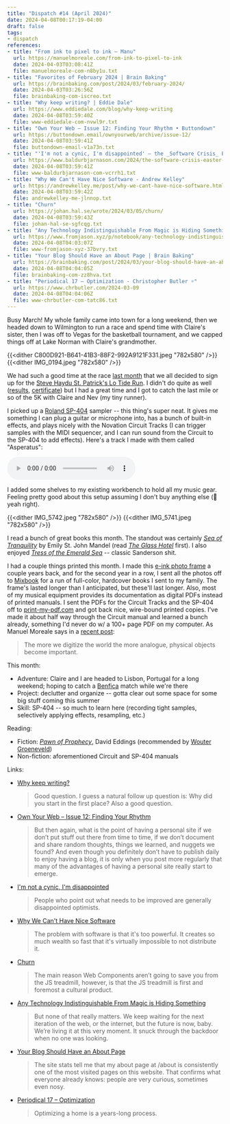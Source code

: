 ```yaml
---
title: "Dispatch #14 (April 2024)"
date: 2024-04-08T00:17:19-04:00
draft: false
tags:
- dispatch
references:
- title: "From ink to pixel to ink – Manu"
  url: https://manuelmoreale.com/from-ink-to-pixel-to-ink
  date: 2024-04-03T03:08:41Z
  file: manuelmoreale-com-n8by1u.txt
- title: "Favorites of February 2024 | Brain Baking"
  url: https://brainbaking.com/post/2024/03/february-2024/
  date: 2024-04-03T03:26:56Z
  file: brainbaking-com-iscreo.txt
- title: "Why keep writing? | Eddie Dale"
  url: https://www.eddiedale.com/blog/why-keep-writing
  date: 2024-04-08T03:59:40Z
  file: www-eddiedale-com-nvwl9r.txt
- title: "Own Your Web – Issue 12: Finding Your Rhythm • Buttondown"
  url: https://buttondown.email/ownyourweb/archive/issue-12/
  date: 2024-04-08T03:59:41Z
  file: buttondown-email-v1a73n.txt
- title: "'I'm not a cynic, I'm disappointed' – the _Software Crisis_ Easter Sale – Baldur Bjarnason"
  url: https://www.baldurbjarnason.com/2024/the-software-crisis-easter-sale/
  date: 2024-04-08T03:59:41Z
  file: www-baldurbjarnason-com-vcrrh1.txt
- title: "Why We Can't Have Nice Software - Andrew Kelley"
  url: https://andrewkelley.me/post/why-we-cant-have-nice-software.html
  date: 2024-04-08T03:59:42Z
  file: andrewkelley-me-jlnnop.txt
- title: "Churn"
  url: https://johan.hal.se/wrote/2024/03/05/churn/
  date: 2024-04-08T03:59:43Z
  file: johan-hal-se-sgfcqg.txt
- title: "Any Technology Indistinguishable From Magic is Hiding Something￼"
  url: https://www.fromjason.xyz/p/notebook/any-technology-indistinguishable-from-magic-is-hiding-something/
  date: 2024-04-08T04:03:07Z
  file: www-fromjason-xyz-37bvry.txt
- title: "Your Blog Should Have an About Page | Brain Baking"
  url: https://brainbaking.com/post/2024/03/your-blog-should-have-an-about-page/
  date: 2024-04-08T04:04:05Z
  file: brainbaking-com-zz8hva.txt
- title: "Periodical 17 – Optimization - Christopher Butler ☼"
  url: https://www.chrbutler.com/2024-03-09
  date: 2024-04-08T04:04:06Z
  file: www-chrbutler-com-tatc86.txt
---
```


Busy March! My whole family came into town for a long weekend, then we headed down to Wilmington to run a race and spend time with Claire's sister, then I was off to Vegas for the basketball tournament, and we capped things off at Lake Norman with Claire's grandmother.

<!--more-->

{{<dither C800D921-B641-41B3-88F2-992A9121F331.jpeg "782x580" />}}
{{<dither IMG_0194.jpeg "782x580" />}}

We had such a good time at the race [last month][1] that we all decided to sign up for the [Steve Haydu St. Patrick's Lo Tide Run][2]. I didn't do quite as well ([results][3], [certificate][4]) but I had a great time and I got to catch the last mile or so of the 5K with Claire and Nev (my tiny runner).

[1]: /journal/dispatch-13-march-2024/
[2]: https://runsignup.com/Race/NC/CarolinaBeach/LoTideRun
[3]: spltr-result.pdf
[4]: spltr-cert.pdf

I picked up a [Roland SP-404][5] sampler -- this thing's super neat. It gives me something I can plug a guitar or microphone into, has a bunch of built-in effects, and plays nicely with the Novation Circuit Tracks (I can trigger samples with the MIDI sequencer, and I can run sound from the Circuit to the SP-404 to add effects). Here's a track I made with them called "Asperatus":

[5]: https://www.roland.com/global/products/sp-404mk2/

<audio controls src="/journal/dispatch-14-april-2024/Asperatus.mp3"></audio>

I added some shelves to my existing workbench to hold all my music gear. Feeling pretty good about this setup assuming I don't buy anything else (😬 yeah right).

{{<dither IMG_5742.jpeg "782x580" />}}
{{<dither IMG_5741.jpeg "782x580" />}}

I read a bunch of great books this month. The standout was certainly [_Sea of Tranquility_][6] by Emily St. John Mandel (read [_The Glass Hotel_][7] first). I also enjoyed [_Tress of the Emerald Sea_][8] -- classic Sanderson shit.

[6]: https://bookshop.org/p/books/sea-of-tranquility-emily-st-john-mandel/17768221
[7]: https://bookshop.org/p/books/the-glass-hotel-emily-st-john-mandel/15791463
[8]: https://bookshop.org/p/books/winter-2023-tor-title-to-be-announced-announced/19018157?ean=9781250899651

I had a couple things printed this month. I made this [e-ink photo frame][9] a couple years back, and for the second year in a row, I sent all the photos off to [Mixbook][10] for a run of full-color, hardcover books I sent to my family. The frame's lasted longer than I anticipated, but these'll last longer. Also, most of my musical equipment provides its documentation as digital PDFs instead of printed manuals. I sent the PDFs for the Circuit Tracks and the SP-404 off to [print-my-pdf.com][11] and got back nice, wire-bound printed copies. I've made it about half way through the Circuit manual and learned a bunch already, something I'd never do w/ a 100+ page PDF on my computer. As Manuel Moreale says in a [recent post][12]:

> The more we digitize the world the more analogue, physical objects become important.

[9]: /elsewhere/making-an-email-powered-e-paper-picture-frame/
[10]: https://www.mixbook.com/
[11]: https://www.print-my-pdf.com/
[12]: https://manuelmoreale.com/from-ink-to-pixel-to-ink

This month:

* Adventure: Claire and I are headed to Lisbon, Portugal for a long weekend; hoping to catch a [Benfica][13] match while we're there
* Project: declutter and organize -- gotta clear out some space for some big stuff coming this summer
* Skill: SP-404 -- so much to learn here (recording tight samples, selectively applying effects, resampling, etc.)

[13]: https://www.slbenfica.pt/en-us/

Reading:

* Fiction: [_Pawn of Prophecy_][14], David Eddings (recommended by [Wouter Groeneveld][15])
* Non-fiction: aforementioned Circuit and SP-404 manuals

[14]: https://en.wikipedia.org/wiki/The_Belgariad
[15]: https://brainbaking.com/post/2024/03/february-2024/#books-ive-read

Links:

* [Why keep writing?][16]
    
    > Good question. I guess a natural follow up question is: Why did you start in the first place? Also a good question.
    
* [Own Your Web – Issue 12: Finding Your Rhythm][17]
    
    > But then again, what is the point of having a personal site if we don’t put stuff out there from time to time, if we don’t document and share random thoughts, things we learned, and nuggets we found? And even though you definitely don’t have to publish daily to enjoy having a blog, it is only when you post more regularly that many of the advantages of having a personal site really start to emerge.
    
* [I'm not a cynic, I'm disappointed][18]
    
    > People who point out what needs to be improved are generally disappointed optimists.
    
* [Why We Can't Have Nice Software][19]
    
    > The problem with software is that it's too powerful. It creates so much wealth so fast that it's virtually impossible to not distribute it.

* [Churn][20]
    
    > The main reason Web Components aren’t going to save you from the JS treadmill, however, is that the JS treadmill is first and foremost a cultural product.
    
* [Any Technology Indistinguishable From Magic is Hiding Something][21]
    
    > But none of that really matters. We keep waiting for the next iteration of the web, or the internet, but the future is now, baby. We’re living it at this very moment. It snuck through the backdoor when no one was looking.
    
* [Your Blog Should Have an About Page][22]
    
    > The site stats tell me that my about page at /about is consistently one of the most visited pages on this website. That confirms what everyone already knows: people are very curious, sometimes even nosy.
    
* [Periodical 17 – Optimization][23]
    
    > Optimizing a home is a years-long process.

[16]: https://www.eddiedale.com/blog/why-keep-writing
[17]: https://buttondown.email/ownyourweb/archive/issue-12/
[18]: https://www.baldurbjarnason.com/2024/the-software-crisis-easter-sale/
[19]: https://andrewkelley.me/post/why-we-cant-have-nice-software.html
[20]: https://johan.hal.se/wrote/2024/03/05/churn/
[21]: https://www.fromjason.xyz/p/notebook/any-technology-indistinguishable-from-magic-is-hiding-something/
[22]: https://brainbaking.com/post/2024/03/your-blog-should-have-an-about-page/
[23]: https://www.chrbutler.com/2024-03-09
